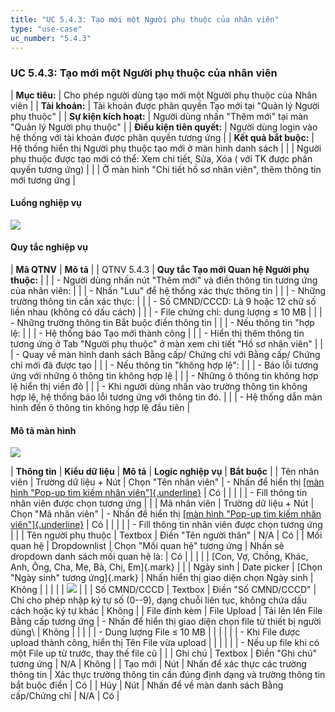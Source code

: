 ```yaml
---
title: "UC 5.4.3: Tạo mới một Người phụ thuộc của nhân viên"
type: "use-case"
uc_number: "5.4.3"
---
```


### UC 5.4.3: Tạo mới một Người phụ thuộc của nhân viên

| **Mục tiêu:** | Cho phép người dùng tạo mới một Người phụ thuộc của Nhân viên |
| **Tài khoản:** | Tài khoản được phân quyền Tạo mới tại "Quản lý Người phụ thuộc" |
| **Sự kiện kích hoạt:** | Người dùng nhấn "Thêm mới" tại màn "Quản lý Người phụ thuộc" |
| **Điều kiện tiên quyết:** | Người dùng login vào hệ thống với tài khoản được phân quyền tương ứng |
| **Kết quả bắt buộc:** | Hệ thống hiển thị Người phụ thuộc tạo mới ở màn hình danh sách |
|  | Người phụ thuộc được tạo mới có thể: Xem chi tiết, Sửa, Xóa ( với TK được phân quyền tương ứng) |
|  | Ở màn hình "Chi tiết hồ sơ nhân viên", thêm thông tin mới tương ứng |

#### Luồng nghiệp vụ

![](media/image128.png)

#### Quy tắc nghiệp vụ

| **Mã QTNV** | **Mô tả** |
| QTNV 5.4.3 | **Quy tắc Tạo mới Quan hệ Người phụ thuộc:** |
|  | - Người dùng nhấn nút "Thêm mới" và điền thông tin tương ứng của nhân viên: |
|  | - Nhấn "Lưu" để hệ thống xác thực thông tin |
|  | - Những trường thông tin cần xác thực: |
|  | - Số CMND/CCCD: Là 9 hoặc 12 chữ số liền nhau (không có dấu cách) |
|  | - File chứng chỉ: dung lượng ≤ 10 MB |
|  | - Những trường thông tin Bắt buộc điền thông tin |
|  | - Nếu thông tin "hợp lệ: |
|  | - Hệ thống báo Tạo mới thành công |
|  | - Hiển thị thêm thông tin tương ứng ở Tab "Người phụ thuộc" ở màn xem chi tiết "Hồ sơ nhân viên" |
|  | - Quay về màn hình danh sách Bằng cấp/ Chứng chỉ với Bằng cấp/ Chứng chỉ mới đã được tạo |
|  | - Nếu thông tin "không hợp lệ": |
|  | - Báo lỗi tương ứng với những ô thông tin không hợp lệ |
|  | - Những ô thông tin không hợp lệ hiển thị viền đỏ |
|  | - Khi người dùng nhấn vào trường thông tin không hợp lệ, hệ thống báo lỗi tương ứng với thông tin đó. |
|  | - Hệ thống dẫn màn hình đến ô thông tin không hợp lệ đầu tiên |

#### Mô tả màn hình 

![](media/image131.png)

| **Thông tin** | **Kiểu dữ liệu** | **Mô tả** | **Logic nghiệp vụ** | **Bắt buộc** |
| Tên nhân viên | Trường dữ liệu + Nút | Chọn "Tên nhân viên" | \- Nhấn để hiển thị [[màn hình "Pop-up tìm kiếm nhân viên"]{.underline}](#sos-màn-hình-pop-up-tìm-kiếm-nhân-viên-nhapsing-sẽ-có-update) | Có |
|  |  |  | \- Fill thông tin nhân viên được chọn tương ứng |  |
| Mã nhân viên | Trường dữ liệu + Nút | Chọn "Mã nhân viên" | \- Nhấn để hiển thị [[màn hình "Pop-up tìm kiếm nhân viên"]{.underline}](#sos-màn-hình-pop-up-tìm-kiếm-nhân-viên-nhapsing-sẽ-có-update) | Có |
|  |  |  | \- Fill thông tin nhân viên được chọn tương ứng |  |
| Tên người phụ thuộc | Textbox | Điền "Tên người thân" | N/A | Có |
| Mối quan hệ | Dropdownlist | Chọn "Mối quan hệ" tương ứng | Nhấn sẽ dropdown danh sách mối quan hệ là: | Có |
|  |  |  | [Con, Vợ, Chồng, Khác, Anh, Ông, Cha, Mẹ, Bà, Chị, Em]{.mark} |  |
| Ngày sinh | Date picker | [Chọn "Ngày sinh" tương ứng]{.mark} | Nhấn hiển thị giao diện chọn Ngày sinh | Không |
|  |  |  | ![](media/image74.png) |  |
| Số CMND/CCCD | Textbox | Điền "Số CMND/CCCD" | Chỉ cho phép nhập ký tự số (0--9), dạng chuỗi liên tục, không chứa dấu cách hoặc ký tự khác | Không |
| File đính kèm | File Upload | Tải lên lên File Bằng cấp tương ứng | \- Nhấn để hiển thị giao diện chọn file từ thiết bị người dùng\ | Không |
|  |  |  | - Dung lượng File ≤ 10 MB |  |
|  |  |  | \- Khi File được upload thành công, hiển thị Tên File vừa upload |  |
|  |  |  | \- Nếu up file khi có một File up từ trước, thay thế file cũ |  |
| Ghi chú | Textbox | Điền "Ghi chú" tương ứng | N/A | Không |
| Tạo mới | Nút | Nhấn để xác thực các trường thông tin | Xác thực trường thông tin cần đúng định dạng và trường thông tin bắt buộc điền | Có |
| Hủy | Nút | Nhấn để về màn danh sách Bằng cấp/Chứng chỉ | N/A | Có |
